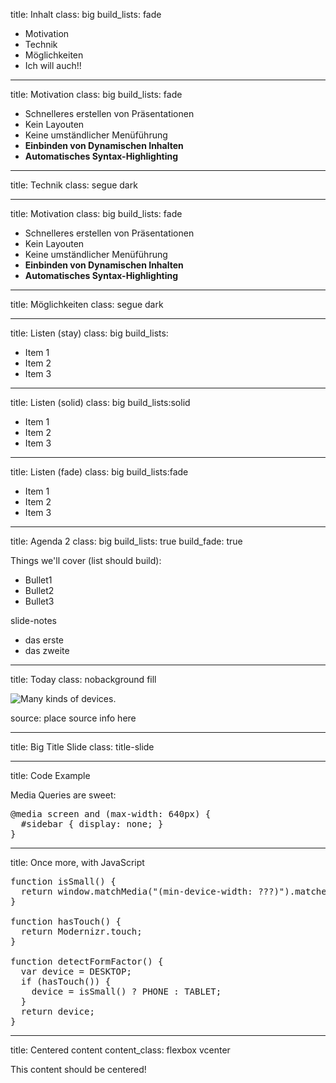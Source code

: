 title: Inhalt
class: big
build_lists: fade

- Motivation
- Technik
- Möglichkeiten
- Ich will auch!!

---

title: Motivation
class: big
build_lists: fade

- Schnelleres erstellen von Präsentationen
- Kein Layouten
- Keine umständlicher Menüführung
- **Einbinden von Dynamischen Inhalten**
- **Automatisches Syntax-Highlighting**

---

title: Technik
class: segue dark

---

title: Motivation
class: big
build_lists: fade

- Schnelleres erstellen von Präsentationen
- Kein Layouten
- Keine umständlicher Menüführung
- **Einbinden von Dynamischen Inhalten**
- **Automatisches Syntax-Highlighting**

---

title: Möglichkeiten
class: segue dark

---

title: Listen (stay)
class: big
build_lists:

- Item 1
- Item 2
- Item 3

---

title: Listen (solid)
class: big
build_lists:solid

- Item 1
- Item 2
- Item 3

---

title: Listen (fade)
class: big
build_lists:fade

- Item 1
- Item 2
- Item 3
---

title: Agenda 2
class: big
build_lists: true
build_fade: true

Things we'll cover (list should build):

- Bullet1
- Bullet2
- Bullet3

slide-notes

- das erste
- das zweite

---

title: Today
class: nobackground fill

![Many kinds of devices.](image.png)

<footer class="source">source: place source info here</footer>

---

title: Big Title Slide
class: title-slide

---

title: Code Example

Media Queries are sweet:

<pre class="prettyprint" data-lang="css">
@media screen and (max-width: 640px) {
  #sidebar { display: none; }
}
</pre>

---

title: Once more, with JavaScript

<pre class="prettyprint" data-lang="javascript">
function isSmall() {
  return window.matchMedia("(min-device-width: ???)").matches;
}

function hasTouch() {
  return Modernizr.touch;
}

function detectFormFactor() {
  var device = DESKTOP;
  if (hasTouch()) {
    device = isSmall() ? PHONE : TABLET;
  }
  return device;
}
</pre>

---

title: Centered content
content_class: flexbox vcenter

This content should be centered!
